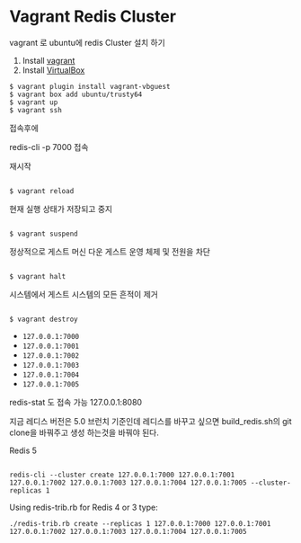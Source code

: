 Vagrant Redis Cluster
=====================

vagrant 로 ubuntu에 redis Cluster 설치 하기
1. Install [vagrant](http://www.vagrantup.com/)
1. Install [VirtualBox](https://www.virtualbox.org/wiki/Downloads)

```
$ vagrant plugin install vagrant-vbguest
$ vagrant box add ubuntu/trusty64
$ vagrant up
$ vagrant ssh
```

접속후에 

redis-cli -p 7000 접속


재시작
 
```

$ vagrant reload

```

현재 실행 상태가 저장되고 중지
 
```

$ vagrant suspend

```
정상적으로 게스트 머신 다운 게스트 운영 체제 및 전원을 차단

```

$ vagrant halt

```
시스템에서 게스트 시스템의 모든 흔적이 제거

```

$ vagrant destroy

```
* `127.0.0.1:7000`
* `127.0.0.1:7001`
* `127.0.0.1:7002`
* `127.0.0.1:7003`
* `127.0.0.1:7004`
* `127.0.0.1:7005`

redis-stat 도 접속 가능 127.0.0.1:8080

지금 레디스 버전은 5.0 브런치 기준인데 레디스를 바꾸고 싶으면 build_redis.sh의 git clone을 바꿔주고 생성 하는것을 바꿔야 된다.

Redis 5

```

redis-cli --cluster create 127.0.0.1:7000 127.0.0.1:7001 127.0.0.1:7002 127.0.0.1:7003 127.0.0.1:7004 127.0.0.1:7005 --cluster-replicas 1

``` 

Using redis-trib.rb for Redis 4 or 3 type:

```
./redis-trib.rb create --replicas 1 127.0.0.1:7000 127.0.0.1:7001 127.0.0.1:7002 127.0.0.1:7003 127.0.0.1:7004 127.0.0.1:7005

``` 
